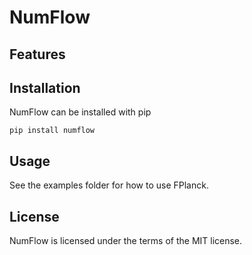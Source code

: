 # NumFlow

## Features

## Installation
NumFlow can be installed with pip
```shell
pip install numflow
```

## Usage
See the examples folder for how to use FPlanck.

## License
NumFlow is licensed under the terms of the MIT license.
